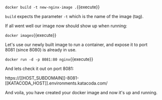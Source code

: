 `docker build -t new-nginx-image .`{{execute}}

`build` expects the parameter `-t` which is the name of the image (tag).

If all went well our image now should show up when running:

`docker images`{{execute}}

Let's use our newly built image to run a container, and expose it to port 8081 (since 8080) is already in use.

`docker run -d -p 8081:80 nginx`{{execute}}

And lets check it out on port 8081:

https://[[HOST_SUBDOMAIN]]-8081-[[KATACODA_HOST]].environments.katacoda.com/

And voila, you have created your docker image and now it's up and running.
